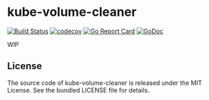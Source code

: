 kube-volume-cleaner
===================

[![Build Status](https://travis-ci.org/martinohmann/kube-volume-cleaner.svg?branch=master)](https://travis-ci.org/martinohmann/kube-volume-cleaner)
[![codecov](https://codecov.io/gh/martinohmann/kube-volume-cleaner/branch/master/graph/badge.svg)](https://codecov.io/gh/martinohmann/kube-volume-cleaner)
[![Go Report Card](https://goreportcard.com/badge/github.com/martinohmann/kube-volume-cleaner?style=flat)](https://goreportcard.com/report/github.com/martinohmann/kube-volume-cleaner)
[![GoDoc](https://godoc.org/github.com/martinohmann/kube-volume-cleaner?status.svg)](https://godoc.org/github.com/martinohmann/kube-volume-cleaner)

WIP

License
-------

The source code of kube-volume-cleaner is released under the MIT
License. See the bundled LICENSE file for details.
